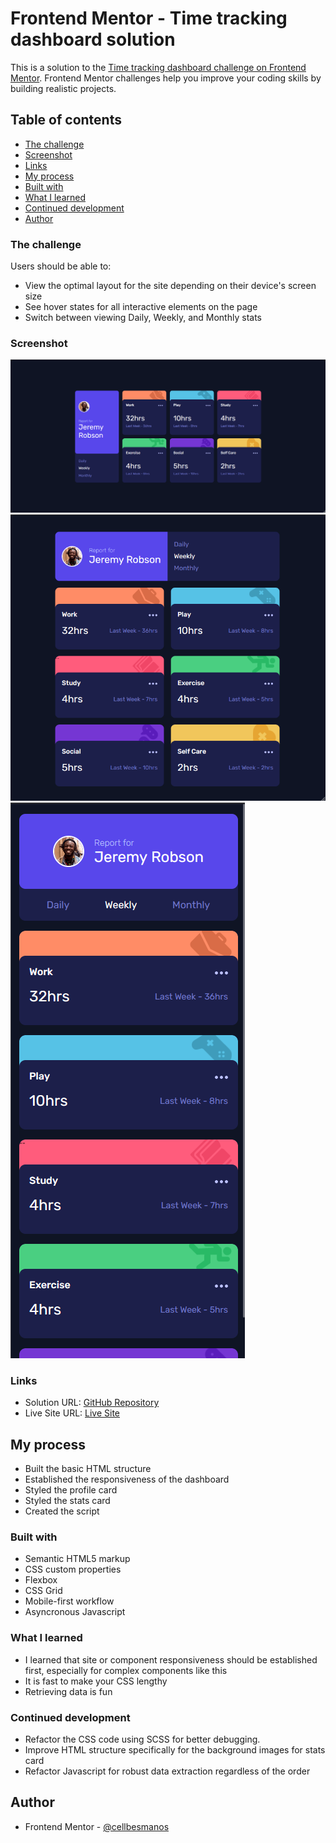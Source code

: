 # Frontend Mentor - Time tracking dashboard solution

This is a solution to the [Time tracking dashboard challenge on Frontend Mentor](https://www.frontendmentor.io/challenges/time-tracking-dashboard-UIQ7167Jw). Frontend Mentor challenges help you improve your coding skills by building realistic projects. 

## Table of contents

- [The challenge](#the-challenge)
- [Screenshot](#screenshot)
- [Links](#links)
- [My process](#my-process)
- [Built with](#built-with)
- [What I learned](#what-i-learned)
- [Continued development](#continued-development)
- [Author](#author)

### The challenge

Users should be able to:

- View the optimal layout for the site depending on their device's screen size
- See hover states for all interactive elements on the page
- Switch between viewing Daily, Weekly, and Monthly stats

### Screenshot

![Desktop View](assets/images/screenshot--desktop.png)
![Tablet View](assets/images/screenshot--tablet.png)
![Mobile View](assets/images/screenshot--mobile.png)

### Links

- Solution URL: [GitHub Repository](https://github.com/cellbesmanos/fm-time-tracking-dashboard)
- Live Site URL: [Live Site](https://fervent-feynman-980e10.netlify.app/)

## My process

- Built the basic HTML structure
- Established the responsiveness of the dashboard
- Styled the profile card
- Styled the stats card
- Created the script

### Built with

- Semantic HTML5 markup
- CSS custom properties
- Flexbox
- CSS Grid
- Mobile-first workflow
- Asyncronous Javascript

### What I learned

- I learned that site or component responsiveness should be established first, especially for complex components like this
- It is fast to make your CSS lengthy
- Retrieving data is fun

### Continued development

- Refactor the CSS code using SCSS for better debugging.
- Improve HTML structure specifically for the background images for stats card
- Refactor Javascript for robust data extraction regardless of the order

## Author

- Frontend Mentor - [@cellbesmanos](https://www.frontendmentor.io/profile/cellbesmanos)

